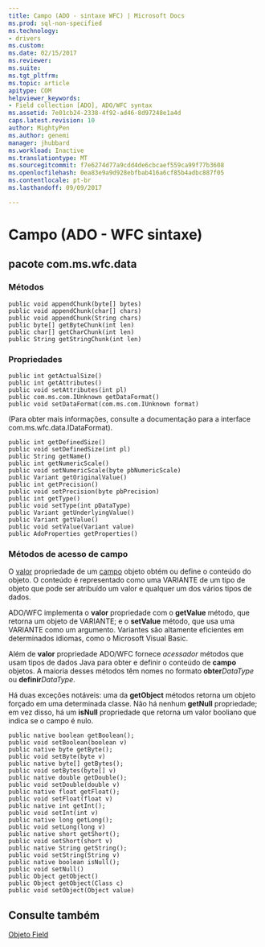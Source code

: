 ```yaml
---
title: Campo (ADO - sintaxe WFC) | Microsoft Docs
ms.prod: sql-non-specified
ms.technology:
- drivers
ms.custom: 
ms.date: 02/15/2017
ms.reviewer: 
ms.suite: 
ms.tgt_pltfrm: 
ms.topic: article
apitype: COM
helpviewer_keywords:
- Field collection [ADO], ADO/WFC syntax
ms.assetid: 7e01cb24-2338-4f92-ad46-8d97248e1a4d
caps.latest.revision: 10
author: MightyPen
ms.author: genemi
manager: jhubbard
ms.workload: Inactive
ms.translationtype: MT
ms.sourcegitcommit: f7e6274d77a9cdd4de6cbcaef559ca99f77b3608
ms.openlocfilehash: 0ea83e9a9d928ebfbab416a6cf85b4adbc887f05
ms.contentlocale: pt-br
ms.lasthandoff: 09/09/2017

---
```

# <a name="field-ado---wfc-syntax"></a>Campo (ADO - WFC sintaxe)
## <a name="package-commswfcdata"></a>pacote com.ms.wfc.data  
  
### <a name="methods"></a>Métodos  
  
```  
public void appendChunk(byte[] bytes)  
public void appendChunk(char[] chars)  
public void appendChunk(String chars)  
public byte[] getByteChunk(int len)  
public char[] getCharChunk(int len)  
public String getStringChunk(int len)  
```  
  
### <a name="properties"></a>Propriedades  
  
```  
public int getActualSize()  
public int getAttributes()  
public void setAttributes(int pl)  
public com.ms.com.IUnknown getDataFormat()  
public void setDataFormat(com.ms.com.IUnknown format)  
```  
  
 (Para obter mais informações, consulte a documentação para a interface com.ms.wfc.data.IDataFormat).  
  
```  
public int getDefinedSize()  
public void setDefinedSize(int pl)  
public String getName()  
public int getNumericScale()  
public void setNumericScale(byte pbNumericScale)  
public Variant getOriginalValue()  
public int getPrecision()  
public void setPrecision(byte pbPrecision)  
public int getType()  
public void setType(int pDataType)  
public Variant getUnderlyingValue()  
public Variant getValue()  
public void setValue(Variant value)  
public AdoProperties getProperties()  
```  
  
### <a name="field-accessor-methods"></a>Métodos de acesso de campo  
 O [valor](../../../ado/reference/ado-api/value-property-ado.md) propriedade de um [campo](../../../ado/reference/ado-api/field-object.md) objeto obtém ou define o conteúdo do objeto. O conteúdo é representado como uma VARIANTE de um tipo de objeto que pode ser atribuído um valor e qualquer um dos vários tipos de dados.  
  
 ADO/WFC implementa o **valor** propriedade com o **getValue** método, que retorna um objeto de VARIANTE; e o **setValue** método, que usa uma VARIANTE como um argumento. Variantes são altamente eficientes em determinados idiomas, como o Microsoft Visual Basic.  
  
 Além de **valor** propriedade ADO/WFC fornece *acessador* métodos que usam tipos de dados Java para obter e definir o conteúdo de **campo** objetos. A maioria desses métodos têm nomes no formato **obter***DataType* ou **definir***DataType*.  
  
 Há duas exceções notáveis: uma da **getObject** métodos retorna um objeto forçado em uma determinada classe. Não há nenhum **getNull** propriedade; em vez disso, há um **isNull** propriedade que retorna um valor booliano que indica se o campo é nulo.  
  
```  
public native boolean getBoolean();  
public void setBoolean(boolean v)  
public native byte getByte();  
public void setByte(byte v)  
public native byte[] getBytes();  
public void setBytes(byte[] v)  
public native double getDouble();  
public void setDouble(double v)  
public native float getFloat();  
public void setFloat(float v)  
public native int getInt();  
public void setInt(int v)  
public native long getLong();  
public void setLong(long v)  
public native short getShort();  
public void setShort(short v)  
public native String getString();  
public void setString(String v)  
public native boolean isNull();  
public void setNull()  
public Object getObject()  
public Object getObject(Class c)  
public void setObject(Object value)  
```  
  
## <a name="see-also"></a>Consulte também  
 [Objeto Field](../../../ado/reference/ado-api/field-object.md)

